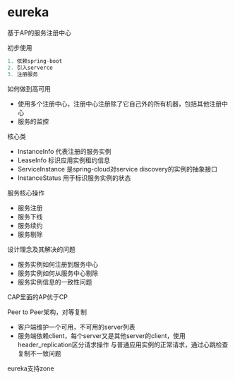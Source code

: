 # eureka

基于AP的服务注册中心

初步使用

```javascript
1. 依赖spring-boot
2. 引入serverce
3. 注册服务
```

如何做到高可用
* 使用多个注册中心，注册中心注册除了它自己外的所有机器，包括其他注册中心
* 服务的监控




核心类
* InstanceInfo 代表注册的服务实例
* LeaseInfo 标识应用实例租约信息
* ServiceInstance 是spring-cloud对service discovery的实例的抽象接口
* InstanceStatus 用于标识服务实例的状态

服务核心操作
* 服务注册
* 服务下线
* 服务续约
* 服务剔除


设计理念及其解决的问题
* 服务实例如何注册到服务中心
* 服务实例如何从服务中心剔除
* 服务实例信息的一致性问题


CAP里面的AP优于CP

Peer to Peer架构，对等复制
* 客户端维护一个可用，不可用的server列表
* 服务端依赖client，每个server又是其他server的client，使用header_replication区分请求操作
与普通应用实例的正常请求，通过心跳检查复制不一致问题

eureka支持zone
































